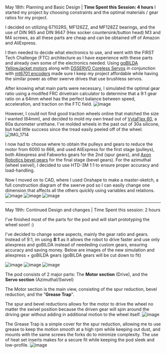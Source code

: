 May 18th: Planning and Basic Design | **Time Spent this Session: 4 hours**
I started my project by choosing constraints and the optimal materials / gear ratios for my project.

I decided on utilizing 67102RS, MF126ZZ, and MF128ZZ bearings, and the use of DIN 965 and DIN 9647 (Hex socker countersink/button head) M3 and M4 screws, as all these parts are cheap and can be obtained off of Amazon and AliExpress.

I then needed to decide what electronics to use, and went with the FIRST Tech Challenge (FTC) architecture as I have experience with these parts and already own some of the electronics needed. Using [goBILDA YellowJacket motors](https://www.gobilda.com/modern-robotics-12vdc-motor/) along with [DSSERVO Coreless Servos](https://tinyurl.com/aliexpresdsservo) in conjunction with [mt6701 encoders](https://tinyurl.com/mt6701aliexpress) made sure I keep my project affordable while having the similar power as other swerve drives that use brushless servos.

After knowing what main parts were necessary, I simulated the optimal gear ratio using a modifed FRC drivetrain calculator to determine that a 9:1 gear ratio on a 64mm wheel has the perfect balance between speed, acceleration, and traction on the FTC field.
![image](https://github.com/user-attachments/assets/fef51ce7-05be-407b-9c91-cc009dd0da71)

However, I could not find good traction wheels online that matched the size I wanted (64mm), and decided to mold my own tread out of [VytaFlex 60](https://www.smooth-on.com/products/vytaflex-60/), a 60a durometer urethane. I've molded wheels in the past out of 30a silicone, but had little success since the tread easily peeled off of the wheel.
![IMG_1714](https://github.com/user-attachments/assets/3f99dbbb-0c45-48a0-9b2d-6a07b2cb0b24)

I now had to choose where to obtain the pulleys and gears to reduce the motor from 6000 to 666, and used AliExpress for the first stage (pulleys), both Aliexpress and Fabworks gears for the 2nd (spur gears), and [Axon Robotics bevel gears](https://axon-robotics.com/products/bevels) for the final stage (bevel gears). For the azimuthal (wheel swivel), I decided to use HTD-3M 1:1 to ensure proper accuracy and load-handling.

Now I moved on to CAD, where I used Onshape to make a master-sketch, a full construction diagram of the swerve pod so I can easily change one dimension that affects all the others quickly using variables and relations.
![image](https://github.com/user-attachments/assets/9dff0b21-d7e2-4af9-a94f-c2ddb10212c8)
![image](https://github.com/user-attachments/assets/0556fab5-e69b-4893-9509-846fcb65aa8c)
![image](https://github.com/user-attachments/assets/92ce9aae-08d4-4492-9612-48c15bddb90b)


--------------------------------
May 19th: Continued Design and changes | Time Spent this session: 2 hours

I've finished most of the parts for the pod and will start prototyping the wheel soon! :)

I've decided to change some aspects, mainly the gear ratio and gears. Instead of 9:1, im using **8:1** as it allows the robot to drive faster and use only aliexpress and goBILDA instead of neededing custom gears, ensuring accuracy and saving money. Below are images of the new simulation and aliexpress + goBILDA gears (goBILDA gears will be cut down to fit)

![image](https://github.com/user-attachments/assets/fff9da39-adc7-45e3-be87-5349de8db86a)
![image](https://github.com/user-attachments/assets/ca195e9b-de7a-47ff-81e3-fa0fd8d2e0dd)
![image](https://github.com/user-attachments/assets/8c3e21ec-5579-4371-b5fd-404d97c9044d)

The pod consists of 2 major parts: The **Motor section** (Drive), and the **Servo section** (Azimuthal/Swivel)

The Motor section is the main view, consisting of the spur reduction, bevel reduction, and the "**Grease Trap**".

The spur and bevel reductions allows for the motor to drive the wheel no matter the swivel position because the driven gear will spin around the driving gear without adding in additional motion to the wheel itself.
![image](https://github.com/user-attachments/assets/45e13076-033a-428f-9599-7d5e5a4d1df8)

The Grease Trap is a simple cover for the spur reduction, allowing me to use grease to keep the motion smooth at a high rpm while keeping out dust, and mounts with the same screws the forks do to minimize complexity. The use of heat set inserts makes for a secure fit while keeping the pod sleek and low-profile.
![image](https://github.com/user-attachments/assets/f2c33ac0-868c-4c5d-8793-eb16b04d7c66)






